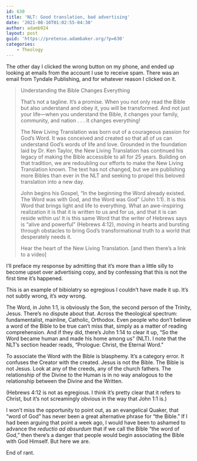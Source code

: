 ```yaml
---
id: 630
title: 'NLT: Good translation, bad advertising'
date: '2021-08-10T01:02:55-04:30'
author: adamb924
layout: post
guid: 'https://pretense.adambaker.org/?p=630'
categories:
    - Theology
---
```


The other day I clicked the wrong button on my phone, and ended up looking at emails from the account I use to receive spam. There was an email from Tyndale Publishing, and for whatever reason I clicked on it.

> Understanding the Bible Changes Everything
> 
> That’s not a tagline. It’s a promise. When you not only read the Bible but also understand and obey it, you will be transformed. And not just your life—when you understand the Bible, it changes your family, community, and nation . . . it changes everything!
> 
> The New Living Translation was born out of a courageous passion for God’s Word. It was conceived and created so that all of us can understand God’s words of life and love. Grounded in the foundation laid by Dr. Ken Taylor, the New Living Translation has continued his legacy of making the Bible accessible to all for 25 years. Building on that tradition, we are redoubling our efforts to make the New Living Translation known. The text has not changed, but we are publishing more Bibles than ever in the NLT and seeking to propel this beloved translation into a new day.
> 
> John begins his Gospel, “In the beginning the Word already existed. The Word was with God, and the Word was God” (John 1:1). It is this Word that brings light and life to everything. What an awe-inspiring realization it is that it is written to us and for us, and that it is can reside within us! It is this same Word that the writer of Hebrews says is “alive and powerful” (Hebrews 4:12), moving in hearts and bursting through obstacles to bring God’s transformational truth to a world that desperately needs it.
> 
> Hear the heart of the New Living Translation. \[and then there’s a link to a video\]

I’ll preface my response by admitting that it’s more than a little silly to become upset over advertising copy, and by confessing that this is not the first time it’s happened.

This is an example of bibiolatry so egregious I couldn’t have made it up. It’s not subtly wrong, it’s *way* wrong.

The Word, in John 1:1, is obviously the Son, the second person of the Trinity, Jesus. There’s no dispute about that. Across the theological spectrum: fundamentalist, mainline, Catholic, Orthodox. Even people who don’t believe a word of the Bible to be true can’t miss that, simply as a matter of reading comprehension. And if they did, there’s John 1:14 to clear it up, “So the Word became human and made his home among us” (NLT). I note that the NLT’s section header reads, “Prologue: Christ, the Eternal Word.”

To associate the Word with the Bible is blasphemy. It’s a category error. It confuses the Creator with the created. Jesus is not the Bible. The Bible is not Jesus. Look at any of the creeds, any of the church fathers. The relationship of the Divine to the Human is in no way analogous to the relationship between the Divine and the Written.

(Hebrews 4:12 is not as egregious. I think it’s pretty clear that it refers to Christ, but it’s not screamingly obvious in the way that John 1:1 is.)

I won’t miss the opportunity to point out, as an evangelical Quaker, that “word of God” has never been a great alternative phrase for “the Bible.” If I had been arguing that point a week ago, I would have been to ashamed to advance the *reductio ad absurdum* that if we call the Bible “the word of God,” then there’s a danger that people would begin associating the Bible with God Himself. But here we are.

End of rant.